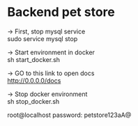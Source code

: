 # Backend pet store
-> First, stop mysql service\
sudo service mysql stop

-> Start environment in docker\
sh start_docker.sh

-> GO to this link to open docs\
http://0.0.0.0/docs

-> Stop docker environment\
sh stop_docker.sh

root@localhost password: petstore123aA@

